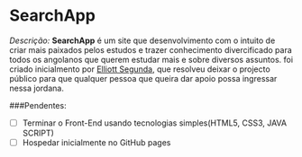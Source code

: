# SearchApp

*Descrição:*
 **SearchApp** é um site que desenvolvimento com o intuito de criar mais paixados pelos estudos e trazer conhecimento divercificado para todos os angolanos que querem estudar mais e sobre diversos assuntos. foi criado inicialmento por [Elliott Segunda](https://github.com/Elliottsegunda), que resolveu deixar o projecto público para que qualquer pessoa que queira dar apoio possa ingressar nessa jordana.

 ###Pendentes:
 - [ ] Terminar o Front-End usando tecnologias simples(HTML5, CSS3, JAVA SCRIPT)
 - [ ] Hospedar inicialmente no GitHub pages
